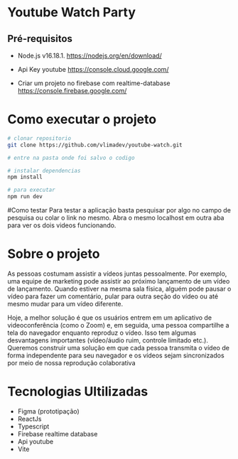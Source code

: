 # Youtube Watch Party

## Pré-requisitos
- Node.js v16.18.1.
https://nodejs.org/en/download/

- Api Key youtube 
https://console.cloud.google.com/

- Criar um projeto no firebase com realtime-database
https://console.firebase.google.com/

# Como executar o projeto

```bash
# clonar repositorio
git clone https://github.com/vlimadev/youtube-watch.git

# entre na pasta onde foi salvo o codigo

# instalar dependencias
npm install

# para executar
npm run dev

```

#Como testar
 Para testar a aplicação basta pesquisar por algo no campo de pesquisa ou colar o link no mesmo.
 Abra o mesmo localhost em outra aba para ver os dois videos funcionando.

# Sobre o projeto

As pessoas costumam assistir a vídeos juntas pessoalmente. Por exemplo, uma equipe de marketing pode assistir ao próximo lançamento de um vídeo de lançamento. Quando estiver na mesma sala física, alguém pode pausar o vídeo para fazer um comentário, pular para outra seção do vídeo ou até mesmo mudar para um vídeo diferente.

Hoje, a melhor solução é que os usuários entrem em um aplicativo de videoconferência (como o Zoom) e, em seguida, uma pessoa compartilhe a tela do navegador enquanto reproduz o vídeo. Isso tem algumas desvantagens importantes (vídeo/áudio ruim, controle limitado etc.). Queremos construir uma solução em que cada pessoa transmita o vídeo de forma independente para seu navegador e os vídeos sejam sincronizados por meio de nossa reprodução colaborativa

# Tecnologias Ultilizadas
- Figma (prototipação)
- ReactJs
- Typescript
- Firebase realtime database
- Api youtube
- Vite

